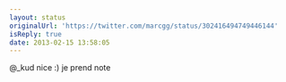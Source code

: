 ```yaml
---
layout: status
originalUrl: 'https://twitter.com/marcgg/status/302416494749446144'
isReply: true
date: 2013-02-15 13:58:05
---
```


@_kud nice :) je prend note
